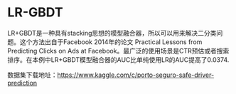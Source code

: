 # LR-GBDT
LR+GBDT是一种具有stacking思想的模型融合器，所以可以用来解决二分类问题。这个方法出自于Facebook 2014年的论文 Practical Lessons from Predicting Clicks on Ads at Facebook。最广泛的使用场景是CTR预估或者搜索排序。在本例中LR+GBDT模型融合器的AUC比单纯使用LR的AUC提高了0.0374.

数据集下载地址：https://www.kaggle.com/c/porto-seguro-safe-driver-prediction
